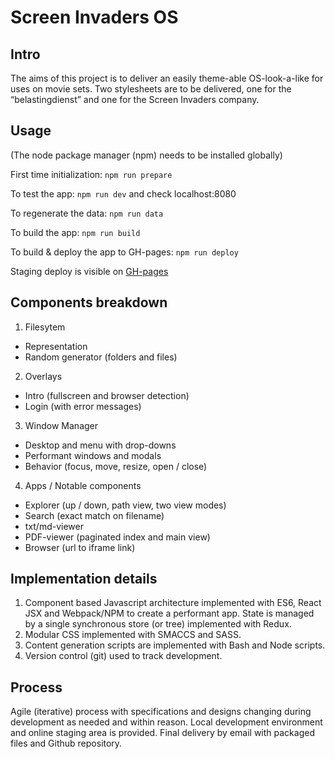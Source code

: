 # Screen Invaders OS

## Intro

The aims of this project is to deliver an easily theme-able OS-look-a-like for uses on movie sets. Two stylesheets are to be delivered, one for the “belastingdienst” and one for the Screen Invaders company.

## Usage

(The node package manager (npm) needs to be installed globally)

First time initialization: ```npm run prepare```

To test the app: ```npm run dev``` and check localhost:8080

To regenerate the data: ```npm run data```

To build the app: ```npm run build```

To build & deploy the app to GH-pages: ```npm run deploy```

Staging deploy is visible on [GH-pages](http://screen-invaders.github.io/screeninvader-os)

## Components breakdown
 
1. Filesytem
 - Representation
 - Random generator (folders and files)
2. Overlays
 - Intro (fullscreen and browser detection)
 - Login (with error messages) 
3. Window Manager
 - Desktop and menu with drop-downs
 - Performant windows and modals
 - Behavior (focus, move, resize, open / close) 
4. Apps / Notable components
 - Explorer (up / down, path view, two view modes)
 - Search (exact match on filename)
 - txt/md-viewer
 - PDF-viewer (paginated index and main view)
 - Browser (url to iframe link)

## Implementation details

1. Component based Javascript architecture implemented with ES6, React JSX and Webpack/NPM to create a performant app. State is managed by a single synchronous store (or tree) implemented with Redux. 
2. Modular CSS implemented with SMACCS and SASS.
3. Content generation scripts are implemented with Bash and Node scripts.
4. Version control (git) used to track development.

## Process

Agile (iterative) process with specifications and designs changing during development as needed and within reason. Local development environment and online staging area is provided. Final delivery by email with packaged files and Github repository.




